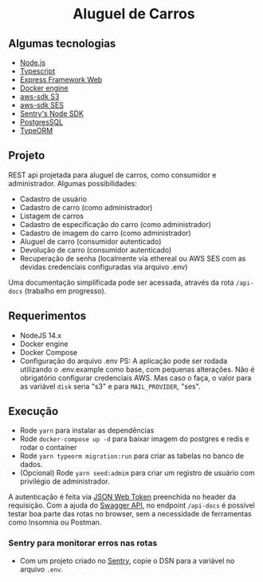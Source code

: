 <h1 align="center">Aluguel de Carros</h1>

## Algumas tecnologias

- [Node.js](https://nodejs.org/en/)
- [Typescript](https://www.typescriptlang.org/)
- [Express Framework Web](https://expressjs.com/pt-br/)
- [Docker engine](https://www.docker.com/)
- [aws-sdk S3](https://aws.amazon.com/pt/s3/)
- [aws-sdk SES](https://aws.amazon.com/pt/ses/)
- [Sentry's Node SDK](https://sentry.io/)
- [PostgresSQL](https://www.postgresql.org/)
- [TypeORM](https://typeorm.io/#/)

## Projeto

REST api projetada para aluguel de carros, como consumidor e administrador.
Algumas possibilidades:
- Cadastro de usuário
- Cadastro de carro (como administrador)
- Listagem de carros
- Cadastro de especificação do carro (como administrador)
- Cadastro de imagem do carro (como administrador)
- Aluguel de carro (consumidor autenticado)
- Devolução de carro (consumidor autenticado)
- Recuperação de senha (localmente via ethereal ou AWS SES com as devidas credenciais configuradas via arquivo .env)

Uma documentação simplificada pode ser acessada, através da rota `/api-docs` (trabalho em progresso).

## Requerimentos

- NodeJS 14.x
- Docker engine
- Docker Compose
- Configuração do arquivo .env 
PS: A aplicação pode ser rodada utilizando o .env.example como base, com pequenas alterações. Não é obrigatório configurar credenciais AWS. Mas caso o faça, o valor para as variável `disk` seria "s3" e para `MAIL_PROVIDER`, "ses".

## Execução

- Rode `yarn` para instalar as dependências
- Rode `docker-compose up -d` para baixar imagem do postgres e redis e rodar o container
- Rode `yarn typeorm migration:run` para criar as tabelas no banco de dados.
- (Opcional) Rode `yarn seed:admim` para criar um registro de usuário com privilégio de administrador.

A autenticação é feita via [JSON Web Token](https://jwt.io/) preenchida no header da requisição.
Com a ajuda do [Swagger API](https://swagger.io/), no endpoint `/api-docs` é possível testar boa parte das rotas no browser, sem a necessidade de ferramentas como Insomnia ou Postman.

### Sentry para monitorar erros nas rotas

- Com um projeto criado no [Sentry](https://sentry.io/), copie o DSN para a variável no arquivo `.env`.